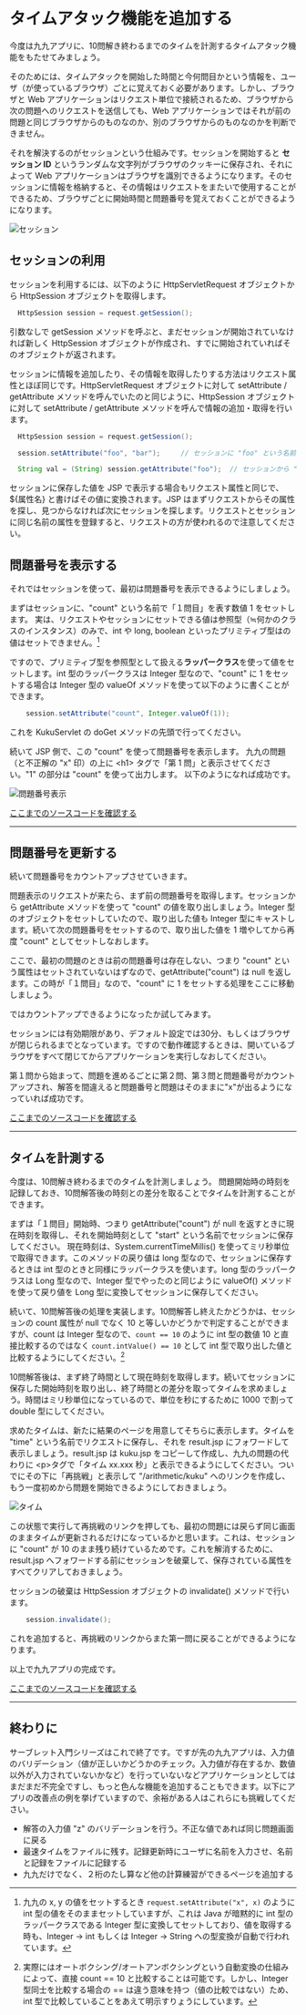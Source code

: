 # タイムアタック機能を追加する

今度は九九アプリに、10問解き終わるまでのタイムを計測するタイムアタック機能をもたせてみましょう。

そのためには、タイムアタックを開始した時間と今何問目かという情報を、ユーザ（が使っているブラウザ）ごとに覚えておく必要があります。しかし、ブラウザと Web アプリケーションはリクエスト単位で接続されるため、ブラウザから次の問題へのリクエストを送信しても、Web アプリケーションではそれが前の問題と同じブラウザからのものなのか、別のブラウザからのものなのかを判断できません。

それを解決するのがセッションという仕組みです。セッションを開始すると **セッション ID** というランダムな文字列がブラウザのクッキーに保存され、それによって Web アプリケーションはブラウザを識別できるようになります。そのセッションに情報を格納すると、その情報はリクエストをまたいで使用することができるため、ブラウザごとに開始時間と問題番号を覚えておくことができるようになります。

![セッション](img/%E3%82%BB%E3%83%83%E3%82%B7%E3%83%A7%E3%83%B3.png)

## セッションの利用

セッションを利用するには、以下のように HttpServletRequest オブジェクトから HttpSession オブジェクトを取得します。

```java
  HttpSession session = request.getSession();
```

引数なしで getSession メソッドを呼ぶと、まだセッションが開始されていなければ新しく HttpSession オブジェクトが作成され、すでに開始されていればそのオブジェクトが返されます。

セッションに情報を追加したり、その情報を取得したりする方法はリクエスト属性とほぼ同じです。HttpServletRequest オブジェクトに対して setAttribute / getAttribute メソッドを呼んでいたのと同じように、HttpSession オブジェクトに対して setAttribute / getAttribute メソッドを呼んで情報の追加・取得を行います。

```java
  HttpSession session = request.getSession();

  session.setAttribute("foo", "bar");     // セッションに "foo" という名前で文字列 "bar" という値をセット

  String val = (String) session.getAttribute("foo");  // セッションから "foo" 属性の値を文字列として取得
```

セッションに保存した値を JSP で表示する場合もリクエスト属性と同じで、${属性名} と書けばその値に変換されます。JSP はまずリクエストからその属性を探し、見つからなければ次にセッションを探します。リクエストとセッションに同じ名前の属性を登録すると、リクエストの方が使われるので注意してください。

## 問題番号を表示する

それではセッションを使って、最初は問題番号を表示できるようにしましょう。

まずはセッションに、"count" という名前で「１問目」を表す数値 1 をセットします。
実は、リクエストやセッションにセットできる値は参照型（≒何かのクラスのインスタンス）のみで、int や long, boolean といったプリミティブ型はの値はセットできません。[^1]

[^1]:九九の x, y の値をセットするとき ```request.setAttribute("x", x)``` のように int 型の値をそのままセットしていますが、これは Java が暗黙的に int 型のラッパークラスである Integer 型に変換してセットしており、値を取得する時も、Integer → int もしくは Integer → String への型変換が自動で行われています。

ですので、プリミティブ型を参照型として扱える**ラッパークラス**を使って値をセットします。int 型のラッパークラスは Integer 型なので、"count" に 1 をセットする場合は Integer 型の valueOf メソッドを使って以下のように書くことができます。

```java
    session.setAttribute("count", Integer.valueOf(1));
```

これを KukuServlet の doGet メソッドの先頭で行ってください。

続いて JSP 側で、この "count" を使って問題番号を表示します。
九九の問題（と不正解の "x" 印）の上に \<h1\> タグで「第 1 問」と表示させてください。"1" の部分は "count" を使って出力します。
以下のようになれば成功です。

![問題番号表示](img/%E5%95%8F%E9%A1%8C%E7%95%AA%E5%8F%B7%E8%A1%A8%E7%A4%BA.png)

[ここまでのソースコードを確認する](https://github.com/shibamirai/servlet-learning/tree/%E3%82%BF%E3%82%A4%E3%83%A0%E3%82%A2%E3%82%BF%E3%83%83%E3%82%AF%E6%A9%9F%E8%83%BD%E3%82%92%E8%BF%BD%E5%8A%A0%E3%81%99%E3%82%8B1)

---

## 問題番号を更新する

続いて問題番号をカウントアップさせていきます。

問題表示のリクエストが来たら、まず前の問題番号を取得します。セッションから getAttribute メソッドを使って "count" の値を取り出しましょう。Integer 型のオブジェクトをセットしていたので、取り出した値も Integer 型にキャストします。続いて次の問題番号をセットするので、取り出した値を 1 増やしてから再度 "count" としてセットしなおします。

ここで、最初の問題のときは前の問題番号は存在しない、つまり "count" という属性はセットされていないはずなので、getAttribute("count") は null を返します。この時が「１問目」なので、"count" に 1 をセットする処理をここに移動しましょう。

ではカウントアップできるようになったか試してみます。

セッションには有効期限があり、デフォルト設定では30分、もしくはブラウザが閉じられるまでとなっています。ですので動作確認するときは、開いているブラウザをすべて閉じてからアプリケーションを実行しなおしてください。

第１問から始まって、問題を進めるごとに第２問、第３問と問題番号がカウントアップされ、解答を間違えると問題番号と問題はそのままに"x"が出るようになっていれば成功です。

[ここまでのソースコードを確認する](https://github.com/shibamirai/servlet-learning/tree/%E3%82%BF%E3%82%A4%E3%83%A0%E3%82%A2%E3%82%BF%E3%83%83%E3%82%AF%E6%A9%9F%E8%83%BD%E3%82%92%E8%BF%BD%E5%8A%A0%E3%81%99%E3%82%8B2)

---

## タイムを計測する

今度は、10問解き終わるまでのタイムを計測しましょう。
問題開始時の時刻を記録しておき、10問解答後の時刻との差分を取ることでタイムを計測することができます。

まずは「１問目」開始時、つまり getAttribute("count") が null を返すときに現在時刻を取得し、それを開始時刻として "start" という名前でセッションに保存してください。
現在時刻は、System.currentTimeMillis() を使ってミリ秒単位で取得できます。このメソッドの戻り値は long 型なので、セッションに保存するときは int 型のときと同様にラッパークラスを使います。long 型のラッパークラスは Long 型なので、Integer 型でやったのと同じように valueOf() メソッドを使って戻り値を Long 型に変換してセッションに保存してください。

続いて、10問解答後の処理を実装します。10問解答し終えたかどうかは、セッションの count 属性が null でなく 10 と等しいかどうかで判定することができますが、count は Integer 型なので、```count == 10``` のように int 型の数値 10 と直接比較するのではなく ```count.intValue() == 10``` として int 型で取り出した値と比較するようにしてください。[^2]

10問解答後は、まず終了時間として現在時刻を取得します。続いてセッションに保存した開始時刻を取り出し、終了時間との差分を取ってタイムを求めましょう。時間はミリ秒単位になっているので、単位を秒にするために 1000 で割って double 型にしてください。

求めたタイムは、新たに結果のページを用意してそちらに表示します。タイムを "time" という名前でリクエストに保存し、それを result.jsp にフォワードして表示しましょう。result.jsp は kuku.jsp をコピーして作成し、九九の問題の代わりに \<p\>タグで「タイム xx.xxx 秒」と表示できるようにしてください。ついでにその下に「再挑戦」と表示して "/arithmetic/kuku" へのリンクを作成し、もう一度初めから問題を開始できるようにしておきましょう。

![タイム](img/%E3%82%BF%E3%82%A4%E3%83%A0.png)

この状態で実行して再挑戦のリンクを押しても、最初の問題には戻らず同じ画面のままタイムが更新されるだけになっているかと思います。これは、セッションに "count" が 10 のまま残り続けているためです。これを解消するために、result.jsp へフォワードする前にセッションを破棄して、保存されている属性をすべてクリアしておきましょう。

セッションの破棄は HttpSession オブジェクトの invalidate() メソッドで行います。

```java
    session.invalidate();
```

これを追加すると、再挑戦のリンクからまた第一問に戻ることができるようになります。

以上で九九アプリの完成です。

[ここまでのソースコードを確認する](https://github.com/shibamirai/servlet-learning/tree/%E3%82%BF%E3%82%A4%E3%83%A0%E3%82%A2%E3%82%BF%E3%83%83%E3%82%AF%E6%A9%9F%E8%83%BD%E3%82%92%E8%BF%BD%E5%8A%A0%E3%81%99%E3%82%8B3)

---

## 終わりに

サーブレット入門シリーズはこれで終了です。ですが先の九九アプリは、入力値のバリデーション（値が正しいかどうかのチェック。入力値が存在するか、数値以外が入力されていないかなど）を行っていないなどアプリケーションとしてはまだまだ不完全ですし、もっと色んな機能を追加することもできます。以下にアプリの改善点の例を挙げていますので、余裕がある人はこれらにも挑戦してください。

- 解答の入力値 "z" のバリデーションを行う。不正な値であれば同じ問題画面に戻る
- 最速タイムをファイルに残す。記録更新時にユーザに名前を入力させ、名前と記録をファイルに記録する
- 九九だけでなく、２桁のたし算など他の計算練習ができるページを追加する

[^2]:実際にはオートボクシング/オートアンボクシングという自動変換の仕組みによって、直接 count == 10 と比較することは可能です。しかし、Integer 型同士を比較する場合の == は違う意味を持つ（値の比較ではない）ため、int 型で比較していることをあえて明示すりょうにしています。

